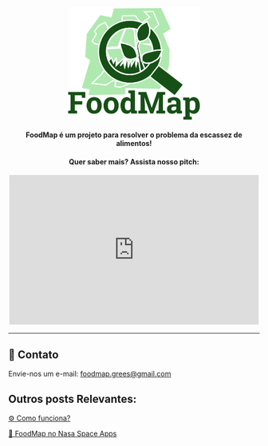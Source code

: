 <html>
  <head>
    <style>
      .object-center {
        text-align: center;
      }
    </style>
  </head>
  <body>
    <div class="object-center">
      <img src="FoodMap.png" alt="FoodMap" width="263.75" height="224.625">
      <h4> FoodMap é um projeto para resolver o problema da escassez de alimentos!</h4>
      <h4> Quer saber mais? Assista nosso pitch:</h4>
      <iframe width="500" height="300" src="https://www.youtube.com/embed/9Hh9YAS3nlI" title="YouTube video player" frameborder="0" allow="accelerometer; autoplay; clipboard-write; encrypted-media; gyroscope; picture-in-picture" allowfullscreen></iframe>
    </div>
  </body>
</html>

---
## 📧 Contato
Envie-nos um e-mail: foodmap.grees@gmail.com
## Outros posts Relevantes: 
[⚙️ Como funciona?](Resumo.md) 

[🚀 FoodMap no Nasa Space Apps](https://2020.spaceappschallenge.org/challenges/sustain/sustaining-our-planet-future-generations/teams/grees-1/project)

<!--
[Repositório no GitHub:](https://github.com/foodmap-grees)
-->
